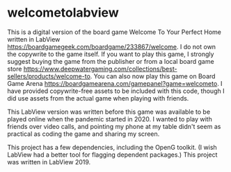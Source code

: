 # welcometolabview
This is a digital version of the board game Welcome To Your Perfect Home written in LabView https://boardgamegeek.com/boardgame/233867/welcome. I do not own the copywrite to the game itself. If you want to play this game, I strongly suggest buying the game from the publisher or from a local board game store https://www.deepwatergaming.com/collections/best-sellers/products/welcome-to. You can also now play this game on Board Game Arena https://boardgamearena.com/gamepanel?game=welcometo. I have provided copywrite-free assets to be included with this code, though I did use assets from the actual game when playing with friends.

This LabView version was written before this game was available to be played online when the pandemic started in 2020. I wanted to play with friends over video calls, and pointing my phone at my table didn't seem as practical as coding the game and sharing my screen.

This project has a few dependencies, including the OpenG toolkit. (I wish LabView had a better tool for flagging dependent packages.)
This project was written in LabView 2019.
